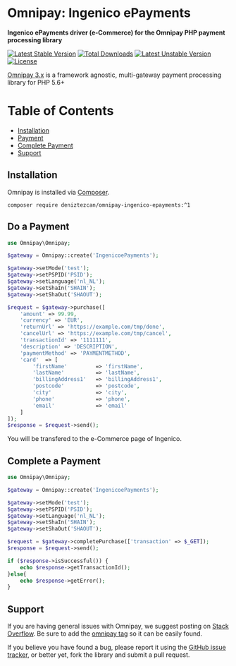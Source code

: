 # Omnipay: Ingenico ePayments

**Ingenico ePayments driver (e-Commerce) for the Omnipay PHP payment processing library**

[![Latest Stable Version](https://poser.pugx.org/deniztezcan/omnipay-ingenico-epayments/v/stable)](https://packagist.org/packages/deniztezcan/omnipay-ingenico-epayments) 
[![Total Downloads](https://poser.pugx.org/deniztezcan/omnipay-ingenico-epayments/downloads)](https://packagist.org/packages/deniztezcan/omnipay-ingenico-epayments) 
[![Latest Unstable Version](https://poser.pugx.org/deniztezcan/omnipay-ingenico-epayments/v/unstable)](https://packagist.org/packages/deniztezcan/omnipay-ingenico-epayments) 
[![License](https://poser.pugx.org/deniztezcan/omnipay-ingenico-epayments/license)](https://packagist.org/packages/deniztezcan/omnipay-ingenico-epayments)

[Omnipay 3.x](https://github.com/thephpleague/omnipay) is a framework agnostic, multi-gateway payment processing library for PHP 5.6+

Table of Contents
=================
* [Installation](#installation)
* [Payment](#Do&#32;a&#32;Payment)
* [Complete Payment](#Complete&#32;a&#32;Payment)
* [Support](#support)

## Installation

Omnipay is installed via [Composer](http://getcomposer.org/).

```
composer require deniztezcan/omnipay-ingenico-epayments:^1
```

## Do a Payment

```php
use Omnipay\Omnipay;

$gateway = Omnipay::create('IngenicoePayments');

$gateway->setMode('test');
$gateway->setPSPID('PSID');
$gateway->setLanguage('nl_NL');
$gateway->setShaIn('SHAIN');
$gateway->setShaOut('SHAOUT');

$request = $gateway->purchase([
	'amount' => 99.99, 
	'currency' => 'EUR', 
	'returnUrl' => 'https://example.com/tmp/done',
	'cancelUrl' => 'https://example.com/tmp/cancel', 
	'transactionId' => '1111111', 
	'description' => 'DESCRIPTION',
	'paymentMethod' => 'PAYMENTMETHOD',
	'card'	=> [
		'firstName'			=> 'firstName',
		'lastName'			=> 'lastName',
		'billingAddress1'	=> 'billingAddress1',
		'postcode'			=> 'postcode',
		'city'				=> 'city',
		'phone'				=> 'phone',
		'email'				=> 'email'
	]
]);
$response = $request->send();
```

You will be transfered to the e-Commerce page of Ingenico.

## Complete a Payment

```php
use Omnipay\Omnipay;

$gateway = Omnipay::create('IngenicoePayments');

$gateway->setMode('test');
$gateway->setPSPID('PSID');
$gateway->setLanguage('nl_NL');
$gateway->setShaIn('SHAIN');
$gateway->setShaOut('SHAOUT');

$request = $gateway->completePurchase(['transaction' => $_GET]);
$response = $request->send();

if ($response->isSuccessful()) {
	echo $response->getTransactionId();
}else{
	echo $response->getError();
}
```

## Support

If you are having general issues with Omnipay, we suggest posting on [Stack Overflow](http://stackoverflow.com/). Be sure to add the [omnipay tag](http://stackoverflow.com/questions/tagged/omnipay) so it can be easily found.

If you believe you have found a bug, please report it using the [GitHub issue tracker](https://github.com/deniztezcan/omnipay-ingenico-epayments/issues), or better yet, fork the library and submit a pull request.